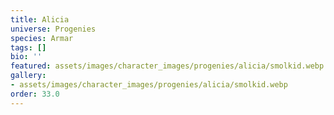 ```yaml
---
title: Alicia
universe: Progenies
species: Armar
tags: []
bio: ''
featured: assets/images/character_images/progenies/alicia/smolkid.webp
gallery:
- assets/images/character_images/progenies/alicia/smolkid.webp
order: 33.0
---
```

